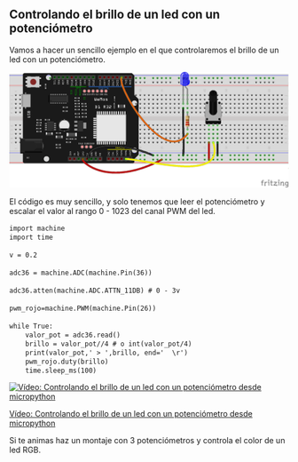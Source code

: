 ## Controlando el brillo de un led con un potenciómetro

Vamos a hacer un sencillo ejemplo en el que controlaremos el brillo de un led con un potenciómetro.

![](./images/wemos_d1_R32_potenciometro+led_bb.png)

El código es muy sencillo, y solo tenemos que leer el potenciómetro y escalar el valor al rango 0 - 1023 del canal PWM del led.

```
import machine
import time

v = 0.2

adc36 = machine.ADC(machine.Pin(36))

adc36.atten(machine.ADC.ATTN_11DB) # 0 - 3v

pwm_rojo=machine.PWM(machine.Pin(26))

while True:
    valor_pot = adc36.read()
    brillo = valor_pot//4 # o int(valor_pot/4)
    print(valor_pot,' > ',brillo, end='  \r')
    pwm_rojo.duty(brillo)
    time.sleep_ms(100)
```

[![Vídeo: Controlando el brillo de un led con un potenciómetro desde micropython](https://img.youtube.com/vi/2W60ob8Xrww/0.jpg)](https://drive.google.com/file/d/1FThVBYL8lbukJY-_nbOo2f16-vFW-zEL/view?usp=sharing)

[Vídeo: Controlando el brillo de un led con un potenciómetro desde micropython](https://drive.google.com/file/d/1FThVBYL8lbukJY-_nbOo2f16-vFW-zEL/view?usp=sharing)

Si te animas haz un montaje con 3 potenciómetros y controla el color de un led RGB.
